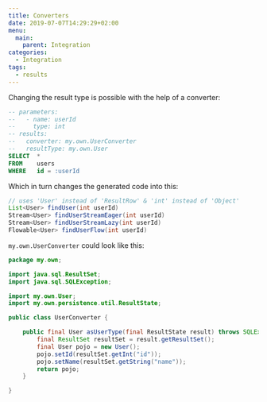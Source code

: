 ```yaml
---
title: Converters
date: 2019-07-07T14:29:29+02:00
menu:
  main:
    parent: Integration
categories:
  - Integration
tags:
  - results
---
```


Changing the result type is possible with the help of a converter:

```sql
-- parameters:
--   - name: userId
--     type: int
-- results:
--   converter: my.own.UserConverter
--   resultType: my.own.User
SELECT  *
FROM    users
WHERE   id = :userId
```

Which in turn changes the generated code into this:

```java
// uses 'User' instead of 'ResultRow' & 'int' instead of 'Object'
List<User> findUser(int userId)
Stream<User> findUserStreamEager(int userId)
Stream<User> findUserStreamLazy(int userId)
Flowable<User> findUserFlow(int userId)
```

`my.own.UserConverter` could look like this:

```java
package my.own;

import java.sql.ResultSet;
import java.sql.SQLException;

import my.own.User;
import my.own.persistence.util.ResultState;

public class UserConverter {

    public final User asUserType(final ResultState result) throws SQLException {
        final ResultSet resultSet = result.getResultSet();
        final User pojo = new User();
        pojo.setId(resultSet.getInt("id"));
        pojo.setName(resultSet.getString("name"));
        return pojo;
    }

}
```
